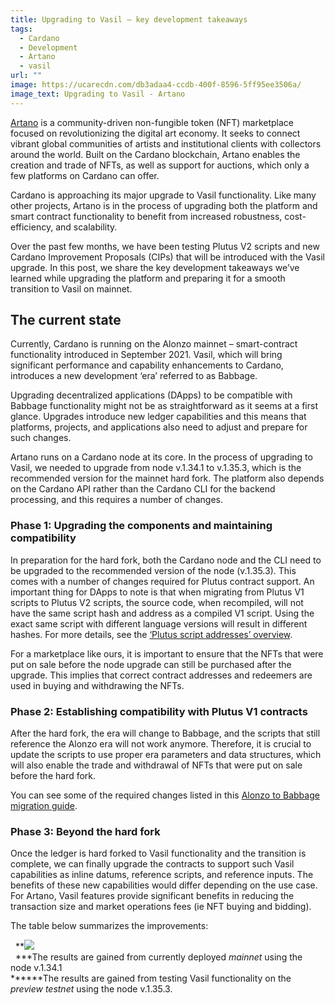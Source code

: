 ```yaml
---
title: Upgrading to Vasil – key development takeaways
tags:
  - Cardano
  - Development
  - Artano
  - vasil
url: ""
image: https://ucarecdn.com/db3adaa4-ccdb-400f-8596-5ff95ee3506a/
image_text: Upgrading to Vasil - Artano
---
```


[Artano](https://artano.io/home/) is a community-driven non-fungible token (NFT) marketplace focused on revolutionizing the digital art economy. It seeks to connect vibrant global communities of artists and institutional clients with collectors around the world. Built on the Cardano blockchain, Artano enables the creation and trade of NFTs, as well as support for auctions, which only a few platforms on Cardano can offer.

Cardano is approaching its major upgrade to Vasil functionality. Like many other projects, Artano is in the process of upgrading both the platform and smart contract functionality to benefit from increased robustness, cost-efficiency, and scalability. 

Over the past few months, we have been testing Plutus V2 scripts and new Cardano Improvement Proposals (CIPs) that will be introduced with the Vasil upgrade. In this post, we share the key development takeaways we’ve learned while upgrading the platform and preparing it for a smooth transition to Vasil on mainnet. 

## The current state

Currently, Cardano is running on the Alonzo mainnet – smart-contract functionality introduced in September 2021. Vasil, which will bring significant performance and capability enhancements to Cardano, introduces a new development ‘era’ referred to as Babbage. 

Upgrading decentralized applications (DApps) to be compatible with Babbage functionality might not be as straightforward as it seems at a first glance. Upgrades introduce new ledger capabilities and this means that platforms, projects, and applications also need to adjust and prepare for such changes. 

Artano runs on a Cardano node at its core. In the process of upgrading to Vasil, we needed to upgrade from node v.1.34.1 to v.1.35.3, which is the recommended version for the mainnet hard fork. The platform also depends on the Cardano API rather than the Cardano CLI for the backend processing, and this requires a number of changes.

### Phase 1: Upgrading the components and maintaining compatibility

In preparation for the hard fork, both the Cardano node and the CLI need to be upgraded to the recommended version of the node (v.1.35.3). This comes with a number of changes required for Plutus contract support. An important thing for DApps to note is that when migrating from Plutus V1 scripts to Plutus V2 scripts, the source code, when recompiled, will not have the same script hash and address as a compiled V1 script. Using the exact same script with different language versions will result in different hashes. For more details, see the [‘Plutus script addresses’ overview](https://docs.cardano.org/cardano-testnet/about/feature-overview/#plutuscorechanges). 

For a marketplace like ours, it is important to ensure that the NFTs that were put on sale before the node upgrade can still be purchased after the upgrade. This implies that correct contract addresses and redeemers are used in buying and withdrawing the NFTs.

### Phase 2: Establishing compatibility with Plutus V1 contracts

After the hard fork, the era will change to Babbage, and the scripts that still reference the Alonzo era will not work anymore. Therefore, it is crucial to update the scripts to use proper era parameters and data structures, which will also enable the trade and withdrawal of NFTs that were put on sale before the hard fork. 

You can see some of the required changes listed in this [Alonzo to Babbage migration guide](https://github.com/dQuadrant/kuber/blob/master/migration_guide_alonzo_to_babbge.md). 

### Phase 3: Beyond the hard fork

Once the ledger is hard forked to Vasil functionality and the transition is complete, we can finally upgrade the contracts to support such Vasil capabilities as inline datums, reference scripts, and reference inputs. The benefits of these new capabilities would differ depending on the use case. For Artano, Vasil features provide significant benefits in reducing the transaction size and market operations fees (ie NFT buying and bidding). 

The table below summarizes the improvements:

  **![](https://lh5.googleusercontent.com/5sh7lqIlHxhGpTGR9qn9Qyj31fqczSNG6iGgm36xiuhQsx0eN16oTwNcROzefwSonbiXVcVkujzfNPx0XsfVwyKPMHgjIgxUzGFmNlc6EXFozWJolPALRS1gMlm-22d_TV0tbi2jyys3nGin2HHlDso)  
  \***The results are gained from currently deployed _mainnet_ using the node v.1.34.1  
**\*\***The results are gained from testing Vasil functionality on the _preview testnet_ using the node v.1.35.3.
